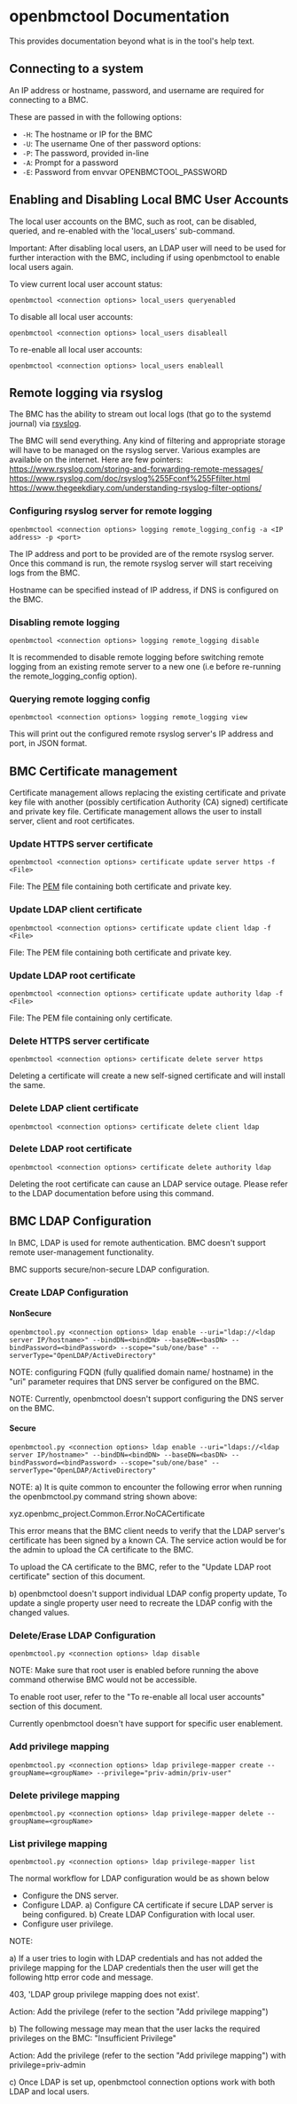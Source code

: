 # openbmctool Documentation

This provides documentation beyond what is in the tool's help text.

## Connecting to a system

An IP address or hostname, password, and username are required for
connecting to a BMC.

These are passed in with the following options:
- `-H`: The hostname or IP for the BMC
- `-U`: The username
One of ther password options:
- `-P`: The password, provided in-line
- `-A`: Prompt for a password
- `-E`: Password from envvar OPENBMCTOOL_PASSWORD

## Enabling and Disabling Local BMC User Accounts

The local user accounts on the BMC, such as root, can be disabled, queried,
and re-enabled with the 'local_users' sub-command.

Important:  After disabling local users, an LDAP user will need to be used
for further interaction with the BMC, including if using openbmctool to
enable local users again.

To view current local user account status:
```
openbmctool <connection options> local_users queryenabled
```

To disable all local user accounts:
```
openbmctool <connection options> local_users disableall
```

To re-enable all local user accounts:
```
openbmctool <connection options> local_users enableall
```

## Remote logging via rsyslog

The BMC has the ability to stream out local logs (that go to the systemd journal)
via [rsyslog](https://www.rsyslog.com/).

The BMC will send everything. Any kind of filtering and appropriate storage will
have to be managed on the rsyslog server. Various examples are available on the
internet. Here are few pointers:
https://www.rsyslog.com/storing-and-forwarding-remote-messages/
https://www.rsyslog.com/doc/rsyslog%255Fconf%255Ffilter.html
https://www.thegeekdiary.com/understanding-rsyslog-filter-options/

### Configuring rsyslog server for remote logging

```
openbmctool <connection options> logging remote_logging_config -a <IP address> -p <port>
```

The IP address and port to be provided are of the remote rsyslog server.
Once this command is run, the remote rsyslog server will start receiving logs
from the BMC.

Hostname can be specified instead of IP address, if DNS is configured on the BMC.

### Disabling remote logging

```
openbmctool <connection options> logging remote_logging disable
```

It is recommended to disable remote logging before switching remote logging from
an existing remote server to a new one (i.e before re-running the remote_logging_config
option).

### Querying remote logging config

```
openbmctool <connection options> logging remote_logging view
```

This will print out the configured remote rsyslog server's IP address and port,
in JSON format.

## BMC Certificate management

Certificate management allows replacing the existing certificate and private
key file with another (possibly certification Authority (CA) signed)
certificate and private key file. Certificate management allows the user to
install server, client and root certificates.

### Update HTTPS server certificate
```
openbmctool <connection options> certificate update server https -f <File>
```
File: The [PEM](https://en.wikipedia.org/wiki/Privacy-Enhanced_Mail) file
      containing both certificate and private key.

### Update LDAP client certificate
```
openbmctool <connection options> certificate update client ldap -f <File>
```
File: The PEM file containing both certificate and private key.

### Update LDAP root certificate
```
openbmctool <connection options> certificate update authority ldap -f <File>
```
File: The PEM file containing only certificate.


### Delete HTTPS server certificate
```
openbmctool <connection options> certificate delete server https
```
Deleting a certificate will create a new self-signed certificate and will
install the same.

### Delete LDAP client certificate
```
openbmctool <connection options> certificate delete client ldap
```

### Delete LDAP root certificate
```
openbmctool <connection options> certificate delete authority ldap
```
Deleting the root certificate can cause an LDAP service outage. Please refer to
the LDAP documentation before using this command.

## BMC LDAP Configuration

In BMC, LDAP is used for remote authentication. BMC doesn't support remote user-management functionality.

BMC supports secure/non-secure LDAP configuration.

### Create LDAP Configuration

#### NonSecure
```
openbmctool.py <connection options> ldap enable --uri="ldap://<ldap server IP/hostname>" --bindDN=<bindDN> --baseDN=<basDN> --bindPassword=<bindPassword> --scope="sub/one/base" --serverType="OpenLDAP/ActiveDirectory"

```
NOTE: configuring FQDN (fully qualified domain name/ hostname) in the "uri"
parameter requires that DNS server be configured on the BMC.

NOTE: Currently, openbmctool doesn't support configuring the DNS server on the
BMC.

#### Secure
```
openbmctool.py <connection options> ldap enable --uri="ldaps://<ldap server IP/hostname>" --bindDN=<bindDN> --baseDN=<basDN> --bindPassword=<bindPassword> --scope="sub/one/base" --serverType="OpenLDAP/ActiveDirectory"

```
NOTE:
a) It is quite common to encounter the following error when running the
openbmctool.py command string shown above:

xyz.openbmc_project.Common.Error.NoCACertificate

This error means that the BMC client needs to verify that the LDAP server's
certificate has been signed by a known CA. The service action would be for the
admin to upload the CA certificate to the BMC.

To upload the CA certificate to the BMC, refer to the "Update LDAP root
certificate" section of this document.

b) openbmctool doesn't support individual LDAP config property update,
   To update a single property user need to recreate the LDAP config with the
   changed values.

### Delete/Erase LDAP Configuration
```
openbmctool.py <connection options> ldap disable

```
NOTE: Make sure that root user is enabled before running the above command
otherwise BMC would not be accessible.

To enable root user, refer to the "To re-enable all local user accounts"
section of this document.

Currently openbmctool doesn't have support for specific user enablement.

### Add privilege mapping

```
openbmctool.py <connection options> ldap privilege-mapper create --groupName=<groupName> --privilege="priv-admin/priv-user"
```

### Delete privilege mapping

```
openbmctool.py <connection options> ldap privilege-mapper delete --groupName=<groupName>
```

### List privilege mapping

```
openbmctool.py <connection options> ldap privilege-mapper list
```

The normal workflow for LDAP configuration would be as shown below

- Configure the DNS server.
- Configure LDAP.
   a) Configure CA certificate if secure LDAP server is being configured.
   b) Create LDAP Configuration with local user.
- Configure user privilege.

NOTE:

a) If a user tries to login with LDAP credentials and has not added the
privilege mapping for the LDAP credentials then the user will get the following
http error code and message.

403, 'LDAP group privilege mapping does not exist'.

Action: Add the privilege (refer to the section "Add privilege mapping")


b) The following message may mean that the user lacks the required privileges
on the BMC:
"Insufficient Privilege"

Action: Add the privilege (refer to the section "Add privilege mapping") with
privilege=priv-admin

c) Once LDAP is set up, openbmctool connection options work with both LDAP
and local users.
